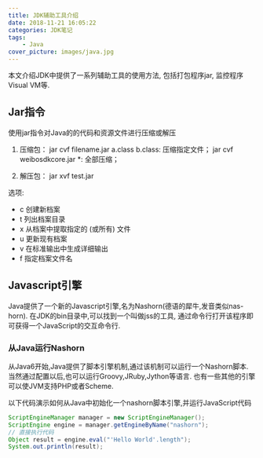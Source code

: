 ```yaml
---
title: JDK辅助工具介绍
date: 2018-11-21 16:05:22
categories: JDK笔记
tags:
    - Java
cover_picture: images/java.jpg
---
```




本文介绍JDK中提供了一系列辅助工具的使用方法, 包括打包程序jar, 监控程序Visual VM等.


Jar指令
-----------------------

使用jar指令对Java的的代码和资源文件进行压缩或解压

1. 压缩包：
jar cvf filename.jar a.class b.class: 压缩指定文件；
jar cvf weibosdkcore.jar *: 全部压缩；

2. 解压包：
jar xvf test.jar

选项:
- c  创建新档案
- t  列出档案目录
- x  从档案中提取指定的 (或所有) 文件
- u  更新现有档案
- v  在标准输出中生成详细输出
- f  指定档案文件名


Javascript引擎
-----------------------

Java提供了一个新的Javascript引擎,名为Nashorn(德语的犀牛,发音类似nas-horn). 在JDK的bin目录中,可以找到一个叫做jss的工具, 通过命令行打开该程序即可获得一个JavaScript的交互命令行.

### 从Java运行Nashorn
从Java6开始,Java提供了脚本引擎机制,通过该机制可以运行一个Nashorn脚本. 当然通过配置以后,也可以运行Groovy,JRuby,Jython等语言. 也有一些其他的引擎可以使JVM支持PHP或者Scheme.

以下代码演示如何从Java中初始化一个nashorn脚本引擎,并运行JavaScript代码

``` java
ScriptEngineManager manager = new ScriptEngineManager();
ScriptEngine engine = manager.getEngineByName("nashorn");
// 直接执行代码
Object result = engine.eval("'Hello World'.length");
System.out.println(result);
```